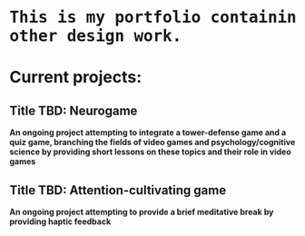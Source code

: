 # <pre> This is my portfolio containing games I am developing, game assets, and other design work. </pre>


# Current projects:

## Title TBD: Neurogame
**An ongoing project attempting to integrate a tower-defense game and a quiz game, branching the fields of video games and psychology/cognitive science by providing short lessons on these topics and their role in video games**

## Title TBD: Attention-cultivating game
**An ongoing project attempting to provide a brief meditative break by providing haptic feedback**








